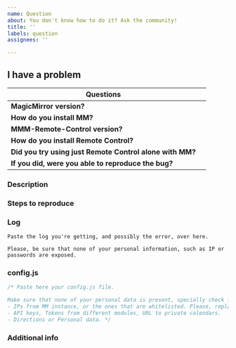 ```yaml
---
name: Question
about: You don't know how to do it? Ask the community!
title: ''
labels: question
assignees: ''

---
```


<!--
Keep in mind that poorly formulated questions could lead to your question never answer, and the issue closed.
Feel free to explain the problem you're having, and the community will help you.

You can now erase this warning, and complete the steps below. Cheers :D
-->

## I have a problem

|Questions||
|---|---|
|**MagicMirror version?**|   |
|**How do you install MM?**|   |
|**MMM-Remote-Control version?**|   |
|**How do you install Remote Control?**|   |
|**Did you try using just Remote Control alone with MM?**|   |
|**If you did, were you able to reproduce the bug?**|   |

### Description

<!-- Explain what's going on. What do you need help for? -->

### Steps to reproduce

<!-- Please give details about how do you reach the problem you're having -->

### Log

```text
Paste the log you're getting, and possibly the error, over here.

Please, be sure that none of your personal information, such as IP or passwords are exposed.
```

### config.js

```js
/* Paste here your config.js file.

Make sure that none of your personal data is present, specially check for:
- IPs from MM instance, or the ones that are whitelisted. Please, replace them with *** so we're totally sure that you have set them.
- API keys, Tokens from different modules, URL to private calendars.
- Directions or Personal data. */
```
### Additional info

<!-- Everything else that you think could be useful for us. ;D -->